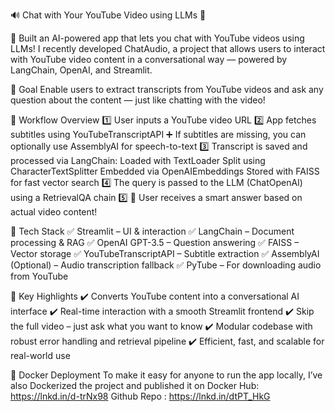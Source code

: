🔊 Chat with Your YouTube Video using LLMs 🤖

 🚀 Built an AI-powered app that lets you chat with YouTube videos using LLMs!
I recently developed ChatAudio, a project that allows users to interact with YouTube video content in a conversational way — powered by LangChain, OpenAI, and Streamlit.

🎯 Goal
Enable users to extract transcripts from YouTube videos and ask any question about the content — just like chatting with the video!

🔁 Workflow Overview
1️⃣ User inputs a YouTube video URL
 2️⃣ App fetches subtitles using YouTubeTranscriptAPI
 ➕ If subtitles are missing, you can optionally use AssemblyAI for speech-to-text
 3️⃣ Transcript is saved and processed via LangChain:
Loaded with TextLoader
Split using CharacterTextSplitter
Embedded via OpenAIEmbeddings
Stored with FAISS for fast vector search
 4️⃣ The query is passed to the LLM (ChatOpenAI) using a RetrievalQA chain
 5️⃣ 💬 User receives a smart answer based on actual video content!

🧠 Tech Stack
✅ Streamlit – UI & interaction
 ✅ LangChain – Document processing & RAG
 ✅ OpenAI GPT-3.5 – Question answering
 ✅ FAISS – Vector storage
 ✅ YouTubeTranscriptAPI – Subtitle extraction
 ✅ AssemblyAI (Optional) – Audio transcription fallback
 ✅ PyTube – For downloading audio from YouTube

📌 Key Highlights
✔️ Converts YouTube content into a conversational AI interface
 ✔️ Real-time interaction with a smooth Streamlit frontend
 ✔️ Skip the full video – just ask what you want to know
 ✔️ Modular codebase with robust error handling and retrieval pipeline
 ✔️ Efficient, fast, and scalable for real-world use

🐳 Docker Deployment 
To make it easy for anyone to run the app locally, I’ve also Dockerized the project and published it on 
Docker Hub: https://lnkd.in/d-trNx98
Github Repo : https://lnkd.in/dtPT_HkG
